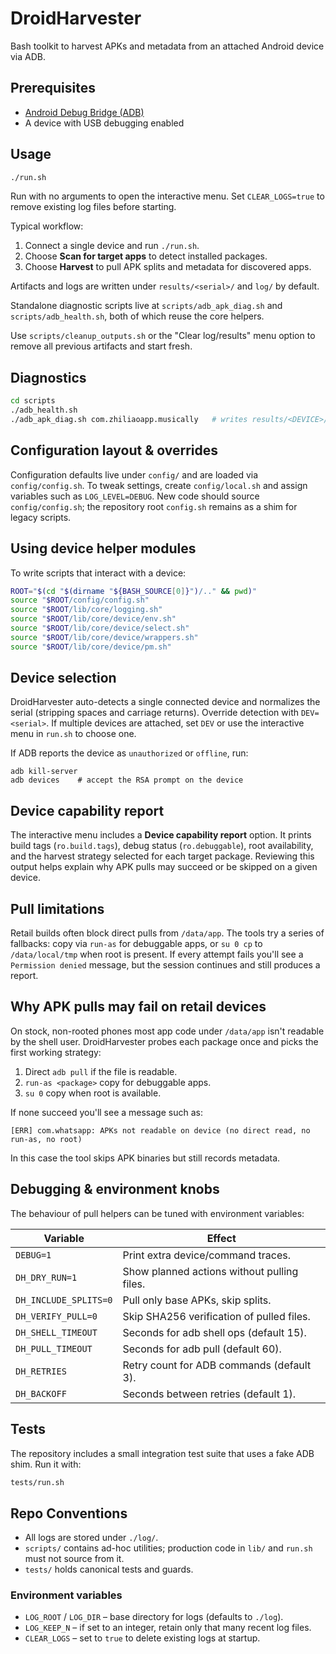 # DroidHarvester

Bash toolkit to harvest APKs and metadata from an attached Android device via ADB.

## Prerequisites

- [Android Debug Bridge (ADB)](https://developer.android.com/studio/command-line/adb)
- A device with USB debugging enabled

## Usage

```bash
./run.sh
```

Run with no arguments to open the interactive menu. Set `CLEAR_LOGS=true` to
remove existing log files before starting.

Typical workflow:

1. Connect a single device and run `./run.sh`.
2. Choose **Scan for target apps** to detect installed packages.
3. Choose **Harvest** to pull APK splits and metadata for discovered apps.

Artifacts and logs are written under `results/<serial>/` and `log/` by default.

Standalone diagnostic scripts live at `scripts/adb_apk_diag.sh` and
`scripts/adb_health.sh`, both of which reuse the core helpers.

Use `scripts/cleanup_outputs.sh` or the "Clear log/results" menu option to
remove all previous artifacts and start fresh.

## Diagnostics

```bash
cd scripts
./adb_health.sh
./adb_apk_diag.sh com.zhiliaoapp.musically   # writes results/<DEVICE>/manual_diag_<ts>
```

## Configuration layout & overrides

Configuration defaults live under `config/` and are loaded via `config/config.sh`.
To tweak settings, create `config/local.sh` and assign variables such as
`LOG_LEVEL=DEBUG`. New code should source `config/config.sh`; the repository
root `config.sh` remains as a shim for legacy scripts.

## Using device helper modules

To write scripts that interact with a device:

```bash
ROOT="$(cd "$(dirname "${BASH_SOURCE[0]}")/.." && pwd)"
source "$ROOT/config/config.sh"
source "$ROOT/lib/core/logging.sh"
source "$ROOT/lib/core/device/env.sh"
source "$ROOT/lib/core/device/select.sh"
source "$ROOT/lib/core/device/wrappers.sh"
source "$ROOT/lib/core/device/pm.sh"
```


## Device selection

DroidHarvester auto-detects a single connected device and normalizes the
serial (stripping spaces and carriage returns). Override detection with
`DEV=<serial>`. If multiple devices are attached, set `DEV` or use the
interactive menu in `run.sh` to choose one.

If ADB reports the device as `unauthorized` or `offline`, run:

```
adb kill-server
adb devices    # accept the RSA prompt on the device
```

## Device capability report

The interactive menu includes a **Device capability report** option. It prints
build tags (`ro.build.tags`), debug status (`ro.debuggable`), root availability,
and the harvest strategy selected for each target package. Reviewing this output
helps explain why APK pulls may succeed or be skipped on a given device.

## Pull limitations

Retail builds often block direct pulls from `/data/app`. The tools try a
series of fallbacks: copy via `run-as` for debuggable apps, or `su 0 cp`
to `/data/local/tmp` when root is present. If every attempt fails you'll
see a `Permission denied` message, but the session continues and still
produces a report.

## Why APK pulls may fail on retail devices

On stock, non-rooted phones most app code under `/data/app` isn't readable by
the shell user. DroidHarvester probes each package once and picks the first
working strategy:

1. Direct `adb pull` if the file is readable.
2. `run-as <package>` copy for debuggable apps.
3. `su 0` copy when root is available.

If none succeed you'll see a message such as:

```
[ERR] com.whatsapp: APKs not readable on device (no direct read, no run-as, no root)
```

In this case the tool skips APK binaries but still records metadata.

## Debugging & environment knobs

The behaviour of pull helpers can be tuned with environment variables:

| Variable | Effect |
|----------|--------|
| `DEBUG=1` | Print extra device/command traces. |
| `DH_DRY_RUN=1` | Show planned actions without pulling files. |
| `DH_INCLUDE_SPLITS=0` | Pull only base APKs, skip splits. |
| `DH_VERIFY_PULL=0` | Skip SHA256 verification of pulled files. |
| `DH_SHELL_TIMEOUT` | Seconds for adb shell ops (default 15). |
| `DH_PULL_TIMEOUT` | Seconds for adb pull (default 60). |
| `DH_RETRIES` | Retry count for ADB commands (default 3). |
| `DH_BACKOFF` | Seconds between retries (default 1). |

## Tests

The repository includes a small integration test suite that uses a fake ADB
shim. Run it with:

```bash
tests/run.sh
```

## Repo Conventions

- All logs are stored under `./log/`.
- `scripts/` contains ad-hoc utilities; production code in `lib/` and `run.sh`
  must not source from it.
- `tests/` holds canonical tests and guards.

### Environment variables

- `LOG_ROOT` / `LOG_DIR` – base directory for logs (defaults to `./log`).
- `LOG_KEEP_N` – if set to an integer, retain only that many recent log files.
- `CLEAR_LOGS` – set to `true` to delete existing logs at startup.
